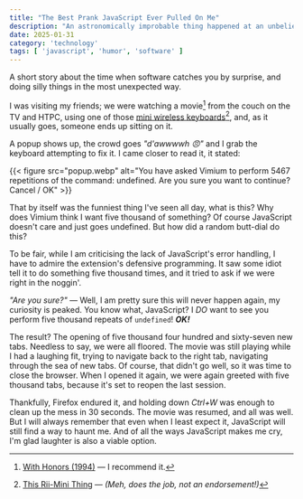 ```yaml
---
title: "The Best Prank JavaScript Ever Pulled On Me"
description: "An astronomically improbable thing happened at an unbelievably comical time."
date: 2025-01-31
category: 'technology'
tags: [ 'javascript', 'humor', 'software' ]
---
```


A short story about the time when software catches you by surprise, and doing silly things in the most
unexpected way.

<!--more-->

I was visiting my friends; we were watching a movie[^1] from the couch on the TV and HTPC, using one of those
[mini wireless keyboards](https://m.media-amazon.com/images/I/716IMb8AiAL._AC_SL1500_.jpg)[^2], and,
as it usually goes, someone ends up sitting on it.

A popup shows up, the crowd goes _"d'awwwwh 😠"_ and I grab the keyboard attempting to fix it.
I came closer to read it, it stated:

{{< figure src="popup.webp" 
    alt="You have asked Vimium to perform 5467 repetitions of the command: undefined. Are you sure you want to continue? Cancel / OK"
    >}}

That by itself was the funniest thing I've seen all day, what is this?
Why does Vimium think I want five thousand of something?
Of course JavaScript doesn't care and just goes undefined.
But how did a random butt-dial do this?

To be fair, while I am criticising the lack of JavaScript's error handling, I have to admire the extension's defensive
programming.
It saw some idiot tell it to do something five thousand times, and it tried to ask if we were right in the noggin'.

_"Are you sure?"_ — Well, I am pretty sure this will never happen again, my curiosity is peaked.
You know what, JavaScript? I _DO_ want to see you perform five thousand repeats of `undefined`!
***OK!***

The result?
The opening of five thousand four hundred and sixty-seven new tabs.
Needless to say, we were all floored.
The movie was still playing while I had a laughing fit, trying to navigate back to the right tab, navigating through the
sea of new tabs.
Of course, that didn't go well, so it was time to close the browser.
When I opened it again, we were again greeted with five thousand tabs, because it's set to reopen the last session.

Thankfully, Firefox endured it, and holding down _Ctrl+W_ was enough to clean up the mess in 30 seconds.
The movie was resumed, and all was well.
But I will always remember that even when I least expect it, JavaScript will still find a way to haunt me.
And of all the ways JavaScript makes me cry, I'm glad laughter is also a viable option.

[^1]: [With Honors (1994)](https://www.themoviedb.org/movie/16297-with-honors) — I recommend it.
[^2]: [This Rii-Mini Thing](https://www.amazon.de/-/en/Rii-Mini-Wireless-Keyboard-Touchpad-black/dp/B07CCFSYFX) — _(Meh, does the job, not an endorsement!)_
